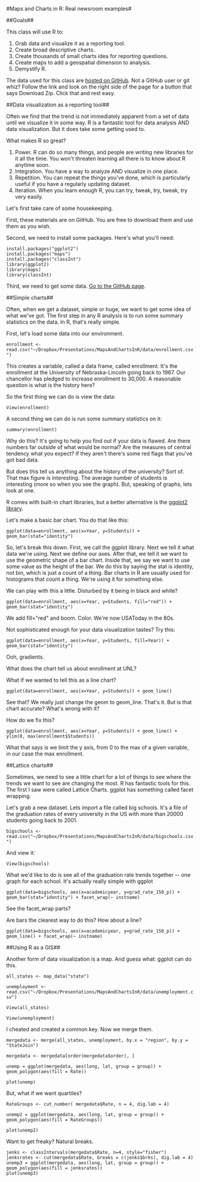 #Maps and Charts in R: Real newsroom examples#

##Goals##

This class will use R to: 

1. Grab data and visualize it as a reporting tool.
2. Create broad descriptive charts.
3. Create thousands of small charts idea for reporting questions.
4. Create maps to add a geospatial dimension to analysis.
5. Demystify R. 

The data used for this class are [hosted on GitHub](https://github.com/mattwaite/MapsAndChartsInR). Not a GitHub user or git whiz? Follow the link and look on the right side of the page for a button that says Download Zip. Click that and rest easy.

##Data visualization as a reporting tool##

Often we find that the trend is not immediately apparent from a set of data until we visualize it in some way. R is a fantastic tool for data analysis AND data visualization. But it does take some getting used to.

What makes R so great?

1. Power. R can do so many things, and people are writing new libraries for it all the time. You won't threaten learning all there is to know about R anytime soon.
2. Integration. You have a way to analyze AND visualize in one place.
3. Repetition. You can repeat the things you've done, which is particularly useful if you have a regularly updating dataset.
4. Iteration. When you learn enough R, you can try, tweak, try, tweak, try very easily.

Let's first take care of some housekeeping.

First, these materials are on GitHub. You are free to download them and use them as you wish. 

Second, we need to install some packages. Here's what you'll need: 

    install.packages("ggplot2")
    install.packages("maps")
    install.packages("classInt")
    library(ggplot2)
    library(maps)    
    library(classInt)



Third, we need to get some data. [Go to the GitHub page](https://github.com/mattwaite/MapsAndChartsInR).

##Simple charts##

Often, when we get a dataset, simple or huge, we want to get some idea of what we've got. The first step in any R analysis is to run some summary statistics on the data. In R, that's really simple.

First, let's load some data into our environment. 

`enrollment <- read.csv("~/Dropbox/Presentations/MapsAndChartsInR/data/enrollment.csv")`

This creates a variable, called a data frame, called enrollment. It's the enrollment at the University of Nebraska-Lincoln going back to 1967. Our chancellor has pledged to increase enrollment to 30,000. A reasonable question is what is the history here? 

So the first thing we can do is view the data:

`View(enrollment)`

A second thing we can do is run some summary statistics on it:

`summary(enrollment)`

Why do this? It's going to help you find out if your data is flawed. Are there numbers far outside of what would be normal? Are the measures of central tendency what you expect? If they aren't there's some red flags that you've got bad data.

But does this tell us anything about the history of the university? Sort of. That max figure is interesting. The average number of students is interesting (more so when you see the graph). But, speaking of graphs, lets look at one.

R comes with built-in chart libraries, but a better alternative is the [ggplot2 library](http://docs.ggplot2.org/current/index.html).

Let's make a basic bar chart. You do that like this:

`ggplot(data=enrollment, aes(x=Year, y=Students)) + geom_bar(stat="identity")`

So, let's break this down. First, we call the ggplot library. Next we tell it what data we're using. Next we define our axes. After that, we tell it we want to use the geometric shape of a bar chart. Inside that, we say we want to use some value as the height of the bar. We do this by saying the stat is identity, not bin, which is just a count of a thing. Bar charts in R are usually used for histograms that count a thing. We're using it for something else.

We can play with this a little. Disturbed by it being in black and white? 

`ggplot(data=enrollment, aes(x=Year, y=Students, fill="red")) + geom_bar(stat="identity")`

We add fill="red" and boom. Color. We're now USAToday in the 80s. 

Not sophisticated enough for your data visualization tastes? Try this: 

`ggplot(data=enrollment, aes(x=Year, y=Students, fill=Year)) + geom_bar(stat="identity")`

Ooh, gradients. 

What does the chart tell us about enrollment at UNL? 

What if we wanted to tell this as a line chart? 

`ggplot(data=enrollment, aes(x=Year, y=Students)) + geom_line()`

See that? We really just change the geom to geom_line. That's it. But is that chart accurate? What's wrong with it?

How do we fix this?

`ggplot(data=enrollment, aes(x=Year, y=Students)) + geom_line() + ylim(0, max(enrollment$Students))`

What that says is we limit the y axis, from 0 to the max of a given variable, in our case the max enrollment. 

##Lattice charts##

Sometimes, we need to see a little chart for a lot of things to see where the trends we want to see are changing the most. R has fantastic tools for this. The first I saw were called Lattice Charts. ggplot has something called facet wrapping. 

Let's grab a new dataset. Lets import a file called big schools. It's a file of the graduation rates of every university in the US with more than 20000 students going back to 2001. 

`bigschools <- read.csv("~/Dropbox/Presentations/MapsAndChartsInR/data/bigschools.csv")`

And view it:

`View(bigschools)`

What we'd like to do is see all of the graduation rate trends together -- one graph for each school. It's actually really simple with ggplot

`ggplot(data=bigschools, aes(x=academicyear, y=grad_rate_150_p)) + geom_bar(stat="identity") + facet_wrap(~ instname)`

See the facet_wrap parts?

Are bars the clearest way to do this? How about a line?

`ggplot(data=bigschools, aes(x=academicyear, y=grad_rate_150_p)) + geom_line() + facet_wrap(~ instname)`

##Using R as a GIS##

Another form of data visualization is a map. And guess what: ggplot can do this.

`all_states <- map_data("state")`

`unemployment <- read.csv("~/Dropbox/Presentations/MapsAndChartsInR/data/unemployment.csv")`

`View(all_states)`

`View(unemployment)`

I cheated and created a common key. Now we merge them.

`mergedata <- merge(all_states, unemployment, by.x = "region", by.y = "StateJoin")`

`mergedata <- mergedata[order(mergedata$order), ]`

`unemp = ggplot(mergedata, aes(long, lat, group = group)) +  geom_polygon(aes(fill = Rate))`

`plot(unemp)`

But, what if we want quartiles?

`RateGroups <- cut_number( mergedata$Rate, n = 4, dig.lab = 4)`

`unemp2 = ggplot(mergedata, aes(long, lat, group = group)) +  geom_polygon(aes(fill = RateGroups))`

`plot(unemp2)`

Want to get freaky? Natural breaks.

    jenks <- classIntervals(mergedata$Rate, n=4, style="fisher")
    jenksrates <- cut(mergedata$Rate, breaks = c(jenks$brks), dig.lab = 4)
    unemp3 = ggplot(mergedata, aes(long, lat, group = group)) +  geom_polygon(aes(fill = jenksrates))
    plot(unemp3)
